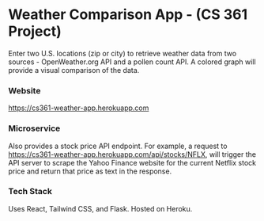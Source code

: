 # Weather Comparison App - (CS 361 Project)
Enter two U.S. locations (zip or city) to retrieve weather data 
from two sources - OpenWeather.org API and a pollen count API. A
colored graph will provide a visual comparison of the data.

### Website
https://cs361-weather-app.herokuapp.com

### Microservice
Also provides a stock price API endpoint. 
For example, a request to https://cs361-weather-app.herokuapp.com/api/stocks/NFLX,
will trigger the API server to scrape the Yahoo Finance website for the current
Netflix stock price and return that price as text in the response.

### Tech Stack
Uses React, Tailwind CSS, and Flask. Hosted on Heroku. 

